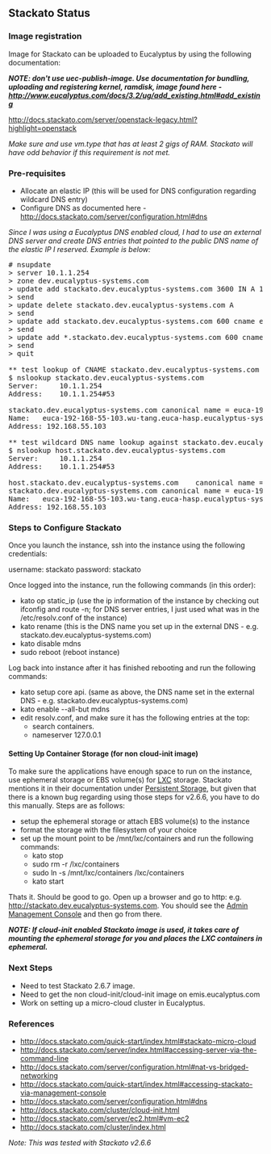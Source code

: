 ## Stackato Status

### Image registration

Image for Stackato can be uploaded to Eucalyptus by using the following documentation:

***NOTE: don't use uec-publish-image. Use documentation for bundling, uploading and registering kernel, ramdisk, image found here - http://www.eucalyptus.com/docs/3.2/ug/add_existing.html#add_existing***

http://docs.stackato.com/server/openstack-legacy.html?highlight=openstack

*Make sure and use vm.type that has at least 2 gigs of RAM.  Stackato will have odd behavior if this requirement is not met.*

### Pre-requisites

- Allocate an elastic IP (this will be used for DNS configuration regarding wildcard DNS entry)
- Configure DNS as documented here - http://docs.stackato.com/server/configuration.html#dns

*Since I was using a Eucalyptus DNS enabled cloud, I had to use an external DNS server and create DNS entries that pointed to the public DNS name of the elastic IP I reserved. Example is below:*

<pre>
# nsupdate
> server 10.1.1.254
> zone dev.eucalyptus-systems.com
> update add stackato.dev.eucalyptus-systems.com 3600 IN A 10.1.1.103
> send
> update delete stackato.dev.eucalyptus-systems.com A 
> send
> update add stackato.dev.eucalyptus-systems.com 600 cname euca-192-168-55-103.wu-tang.euca-hasp.eucalyptus-systems.com
> send
> update add *.stackato.dev.eucalyptus-systems.com 600 cname stackato.dev.eucalyptus-systems.com 
> send
> quit

** test lookup of CNAME stackato.dev.eucalyptus-systems.com **
$ nslookup stackato.dev.eucalyptus-systems.com
Server:		10.1.1.254
Address:	10.1.1.254#53

stackato.dev.eucalyptus-systems.com	canonical name = euca-192-168-55-103.wu-tang.euca-hasp.eucalyptus-systems.com.
Name:	euca-192-168-55-103.wu-tang.euca-hasp.eucalyptus-systems.com
Address: 192.168.55.103

** test wildcard DNS name lookup against stackato.dev.eucalyptus-systems.com **
$ nslookup host.stackato.dev.eucalyptus-systems.com
Server:		10.1.1.254
Address:	10.1.1.254#53

host.stackato.dev.eucalyptus-systems.com	canonical name = stackato.dev.eucalyptus-systems.com.
stackato.dev.eucalyptus-systems.com	canonical name = euca-192-168-55-103.wu-tang.euca-hasp.eucalyptus-systems.com.
Name:	euca-192-168-55-103.wu-tang.euca-hasp.eucalyptus-systems.com
Address: 192.168.55.103
</pre>

### Steps to Configure Stackato

Once you launch the instance, ssh into the instance using the following credentials:

username:  stackato
password:  stackato

Once logged into the instance, run the following commands (in this order):

- kato op static_ip (use the ip information of the instance by checking out ifconfig and route -n; for DNS server entries, I just used what was in the /etc/resolv.conf of the instance)
- kato rename <public DNS name> (this is the DNS name you set up in the external DNS - e.g. stackato.dev.eucalyptus-systems.com)
- kato disable mdns
- sudo reboot (reboot instance)

Log back into instance after it has finished rebooting and run the following commands:

- kato setup core api.<public DNS name> (same as above, the DNS name set in the external DNS - e.g. stackato.dev.eucalyptus-systems.com)
- kato enable --all-but mdns
- edit resolv.conf, and make sure it has the following entries at the top:
    - search containers.
    - nameserver 127.0.0.1

#### Setting Up Container Storage (for non cloud-init image)

To make sure the applications have enough space to run on the instance, use ephemeral storage or EBS volume(s) for [LXC](http://lxc.sourceforge.net/) storage.  Stackato mentions it in their documentation under [Persistent Storage](http://api.stacka.to/docs/best-practices/index.html#persistent-storage), but given that there is a known bug regarding using those steps for v2.6.6, you have to do this manually.  Steps are as follows:

- setup the ephemeral storage or attach EBS volume(s) to the instance
- format the storage with the filesystem of your choice
- set up the mount point to be /mnt/lxc/containers and run the following commands:
    - kato stop
    - sudo rm -r /lxc/containers
    - sudo ln -s /mnt/lxc/containers /lxc/containers
    - kato start
 
Thats it.  Should be good to go.  Open up a browser and go to http:<public DNS name> e.g. http://stackato.dev.eucalyptus-systems.com.  You should see the [Admin Management Console](http://docs.stackato.com/quick-start/index.html#accessing-stackato-via-management-console) and then go from there.

***NOTE: If cloud-init enabled Stackato image is used, it takes care of mounting the ephemeral storage for you and places the LXC containers in ephemeral.***

### Next Steps

* Need to test Stackato 2.6.7 image.
* Need to get the non cloud-init/cloud-init image on emis.eucalyptus.com
* Work on setting up a micro-cloud cluster in Eucalyptus.


### References

* http://docs.stackato.com/quick-start/index.html#stackato-micro-cloud
* http://docs.stackato.com/server/index.html#accessing-server-via-the-command-line
* http://docs.stackato.com/server/configuration.html#nat-vs-bridged-networking
* http://docs.stackato.com/quick-start/index.html#accessing-stackato-via-management-console
* http://docs.stackato.com/server/configuration.html#dns
* http://docs.stackato.com/cluster/cloud-init.html
* http://docs.stackato.com/server/ec2.html#vm-ec2
* http://docs.stackato.com/cluster/index.html

*Note:  This was tested with Stackato v2.6.6*